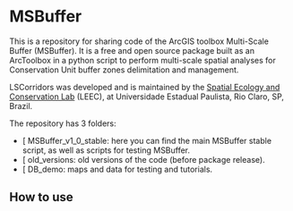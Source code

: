 # MSBuffer

This is a repository for sharing code of the ArcGIS toolbox Multi-Scale Buffer (MSBuffer). It is a free and open source package built as an ArcToolbox in a python script to perform multi-scale spatial analyses for Conservation Unit buffer zones delimitation and management.

LSCorridors was developed and is maintained by the [Spatial Ecology and Conservation Lab](http://leec.eco.br) (LEEC), at Universidade Estadual Paulista, Rio Claro, SP, Brazil.


The repository has 3 folders:

- [	MSBuffer_v1_0_stable: here you can find the main MSBuffer stable script, as well as scripts for testing MSBuffer.
- [ old_versions: old versions of the code (before package release).
- [ DB_demo: maps and data for testing and tutorials.


## How to use
